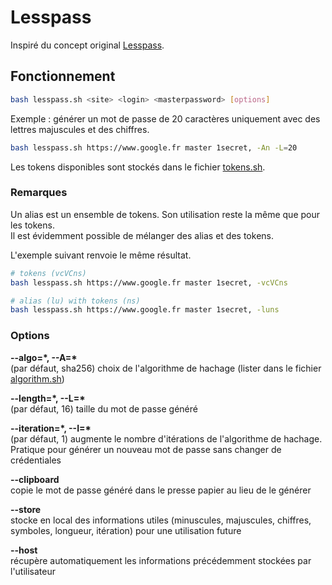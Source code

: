 # Lesspass

Inspiré du concept original [Lesspass](https://lesspass.com).

## Fonctionnement

```bash
bash lesspass.sh <site> <login> <masterpassword> [options]
```

Exemple : générer un mot de passe de 20 caractères uniquement avec des lettres majuscules et des chiffres.  
```bash
bash lesspass.sh https://www.google.fr master 1secret, -An -L=20
```

Les tokens disponibles sont stockés dans le fichier [tokens.sh](tokens.sh).  

### Remarques

Un alias est un ensemble de tokens. Son utilisation reste la même que pour les tokens.  
Il est évidemment possible de mélanger des alias et des tokens.  

L'exemple suivant renvoie le même résultat.  
```bash
# tokens (vcVCns)
bash lesspass.sh https://www.google.fr master 1secret, -vcVCns

# alias (lu) with tokens (ns)
bash lesspass.sh https://www.google.fr master 1secret, -luns
```

### Options

__--algo=\*, --A=\*__  
(par défaut, sha256) choix de l'algorithme de hachage (lister dans le fichier [algorithm.sh](algorithm.sh))  

__--length=\*, --L=\*__  
(par défaut, 16) taille du mot de passe généré  

__--iteration=\*, --I=\*__  
(par défaut, 1) augmente le nombre d'itérations de l'algorithme de hachage. Pratique pour générer un nouveau mot de passe sans changer de crédentiales  

__--clipboard__  
copie le mot de passe généré dans le presse papier au lieu de le générer  

__--store__  
stocke en local des informations utiles (minuscules, majuscules, chiffres, symboles, longueur, itération) pour une utilisation future  

__--host__  
récupère automatiquement les informations précédemment stockées par l'utilisateur  
